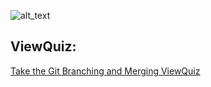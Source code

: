 

![alt_text](../assets/lectures/images/git/git-merge-conflict-resolution5.png)

## ViewQuiz:

[Take the Git Branching and Merging ViewQuiz](https://forms.gle/6zxhpgpVRi9uZU979)
